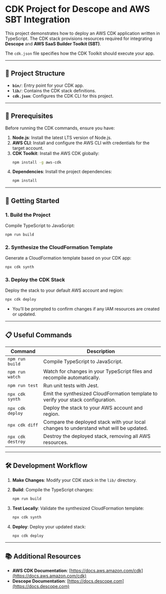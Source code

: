 # CDK Project for Descope and AWS SBT Integration

This project demonstrates how to deploy an AWS CDK application written in TypeScript. The CDK stack provisions resources required for integrating **Descope** and **AWS SaaS Builder Toolkit (SBT)**.

The `cdk.json` file specifies how the CDK Toolkit should execute your app.

---

## 📂 Project Structure

- **`bin/`**: Entry point for your CDK app.
- **`lib/`**: Contains the CDK stack definitions.
- **`cdk.json`**: Configures the CDK CLI for this project.

---

## 🔧 Prerequisites

Before running the CDK commands, ensure you have:

1. **Node.js**: Install the latest LTS version of Node.js.
2. **AWS CLI**: Install and configure the AWS CLI with credentials for the target account.
3. **CDK Toolkit**: Install the AWS CDK globally:
   ```bash
   npm install -g aws-cdk
   ```
4. **Dependencies**: Install the project dependencies:
   ```bash
   npm install
   ```

---

## 🚀 Getting Started

### **1. Build the Project**
Compile TypeScript to JavaScript:
```bash
npm run build
```

### **2. Synthesize the CloudFormation Template**
Generate a CloudFormation template based on your CDK app:
```bash
npx cdk synth
```

### **3. Deploy the CDK Stack**
Deploy the stack to your default AWS account and region:
```bash
npx cdk deploy
```

- You’ll be prompted to confirm changes if any IAM resources are created or updated.

---

## 📋 Useful Commands

| Command               | Description                                                                                 |
|-----------------------|---------------------------------------------------------------------------------------------|
| `npm run build`       | Compile TypeScript to JavaScript.                                                           |
| `npm run watch`       | Watch for changes in your TypeScript files and recompile automatically.                     |
| `npm run test`        | Run unit tests with Jest.                                                                   |
| `npx cdk synth`       | Emit the synthesized CloudFormation template to verify your stack configuration.            |
| `npx cdk deploy`      | Deploy the stack to your AWS account and region.                                            |
| `npx cdk diff`        | Compare the deployed stack with your local changes to understand what will be updated.      |
| `npx cdk destroy`     | Destroy the deployed stack, removing all AWS resources.                                     |

---

## 🛠️ Development Workflow

1. **Make Changes**:
   Modify your CDK stack in the `lib/` directory.

2. **Build**:
   Compile the TypeScript changes:
   ```bash
   npm run build
   ```

3. **Test Locally**:
   Validate the synthesized CloudFormation template:
   ```bash
   npx cdk synth
   ```

4. **Deploy**:
   Deploy your updated stack:
   ```bash
   npx cdk deploy
   ```

---

## 📚 Additional Resources

- **AWS CDK Documentation**: [https://docs.aws.amazon.com/cdk](https://docs.aws.amazon.com/cdk)
- **Descope Documentation**: [https://docs.descope.com](https://docs.descope.com)